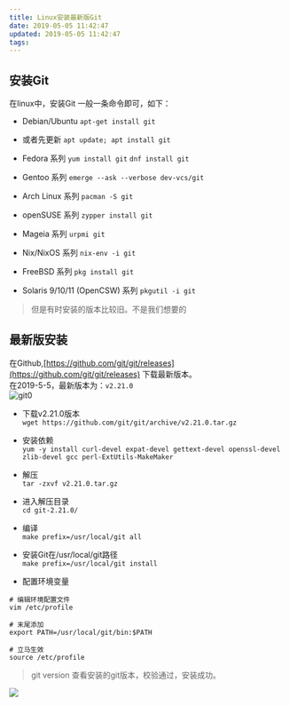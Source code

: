 ```yaml
---
title: Linux安装最新版Git
date: 2019-05-05 11:42:47
updated: 2019-05-05 11:42:47
tags:
---
```


## 安装Git
在linux中，安装Git 一般一条命令即可，如下：  

+ Debian/Ubuntu
`apt-get install git`
+ 或者先更新
`apt update; apt install git`

+ Fedora 系列
`yum install git`
`dnf install git`

+ Gentoo 系列
`emerge --ask --verbose dev-vcs/git`

+ Arch Linux 系列
`pacman -S git`

+ openSUSE 系列
`zypper install git`

+ Mageia 系列
`urpmi git`

+ Nix/NixOS 系列
`nix-env -i git`

+ FreeBSD 系列
`pkg install git`

+ Solaris 9/10/11  (OpenCSW) 系列
`pkgutil -i git`


> 但是有时安装的版本比较旧。不是我们想要的  

## 最新版安装
在Github,[https://github.com/git/git/releases](https://github.com/git/git/releases) 下载最新版本。  
在2019-5-5，最新版本为：`v2.21.0`  
![git0](git0.png)

+ 下载v2.21.0版本  
`wget https://github.com/git/git/archive/v2.21.0.tar.gz`
+ 安装依赖  
`yum -y install curl-devel expat-devel gettext-devel openssl-devel zlib-devel gcc perl-ExtUtils-MakeMaker`
+ 解压  
`tar -zxvf v2.21.0.tar.gz`
+ 进入解压目录  
`cd git-2.21.0/`
+ 编译  
`make prefix=/usr/local/git all`
+ 安装Git在/usr/local/git路径  
`make prefix=/usr/local/git install`

+ 配置环境变量    

```
# 编辑环境配置文件
vim /etc/profile

# 末尾添加
export PATH=/usr/local/git/bin:$PATH

# 立马生效
source /etc/profile
```


> git version 查看安装的git版本，校验通过，安装成功。

![](git1.png)

